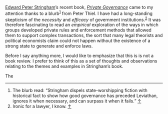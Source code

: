 <p class="lede"></p>

[Edward Peter Stringham](http://internet2.trincoll.edu/facProfiles/Default.aspx?fid=1332120)’s recent book, [<cite>Private Governance</cite>](http://amzn.com/0199365164) came to my attention thanks to a blurb<sup><a href="#fn01" id="fref01">1</a></sup> from Peter Thiel. I have had a long-standing skepticism of the _necessity_ and _efficacy_ of government institutions.<sup><a href="#fn02" id="fref02">2</a></sup> It was therefore fascinating to read an _empirical_ exploration of the ways in which groups developed private rules and enforcement methods that allowed them to support complex transactions, the sort that many legal theorists and political economists claim could not happen without the existence of a strong state to generate and enforce laws. 

Before I say anything more, I would like to emphasize that this is is not a book review. I prefer to think of this as a set of thoughts and observations relating to the themes and examples in Stringham’s book. 

The 

<div class="footnotes">
    <hr class="w-50" />
    <ol>
        <li id="fn01">The blurb read: <q>Stringham dispels state-worshipping fiction with historical fact to show how good governance has preceded Leviathan, ignores it when necessary, and can surpass it when it fails.</q> <a href="#fref01">&#8593;</a></li>
        <li id="fn02">Ironic for a lawyer, I know. <a href="#fref02">&#8593;</a></li>
    </ol>
</div>